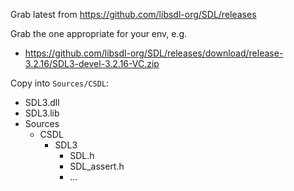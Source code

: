 Grab latest from https://github.com/libsdl-org/SDL/releases

Grab the one appropriate for your env, e.g.
- https://github.com/libsdl-org/SDL/releases/download/release-3.2.16/SDL3-devel-3.2.16-VC.zip

Copy into `Sources/CSDL`:
- SDL3.dll
- SDL3.lib
- Sources
	- CSDL
		- SDL3
			- SDL.h
			- SDL_assert.h
			- ...